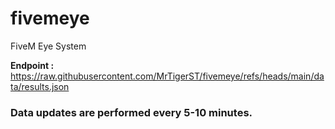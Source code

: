 # fivemeye
FiveM Eye System

**Endpoint :** https://raw.githubusercontent.com/MrTigerST/fivemeye/refs/heads/main/data/results.json

### Data updates are performed every 5-10 minutes.
